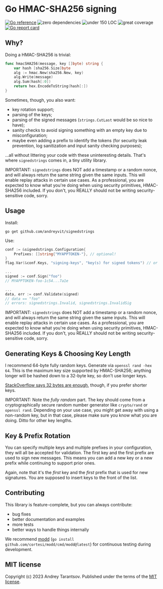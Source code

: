 Go HMAC-SHA256 signing
======================

[![Go reference](https://pkg.go.dev/badge/github.com/andreyvit/signedstrings.svg)](https://pkg.go.dev/github.com/andreyvit/signedstrings) ![zero dependencies](https://img.shields.io/badge/deps-zero-brightgreen) ![under 150 LOC](https://img.shields.io/badge/size-%3C150%20LOC-green) ![great coverage](https://img.shields.io/badge/coverage-98%25-green) [![Go report card](https://goreportcard.com/badge/github.com/andreyvit/signedstrings)](https://goreportcard.com/report/github.com/andreyvit/signedstrings)


Why?
----

Doing a HMAC-SHA256 is trivial:

```go
func hmacSHA256(message, key []byte) string {
    var hash [sha256.Size]byte
    alg := hmac.New(sha256.New, key)
    alg.Write(message)
    alg.Sum(hash[:0])
    return hex.EncodeToString(hash[:])
}
```

Sometimes, though, you also want:

* key rotation support;
* parsing of the keys;
* parsing of the signed messages (`strings.CutLast` would be so nice to have);
* sanity checks to avoid signing something with an empty key due to misconfiguration;
* maybe even adding a prefix to identify the tokens (for security leak prevention, log sanitization and input sanity checking purposes);

...all without littering your code with these uninteresting details. That's where `signedstrings` comes in, a tiny utility library.

IMPORTANT: `signedstrings` does NOT add a timestamp or a random nonce, and will always return the same string given the same inputs. This will enable replay attacks in certain use cases. As a professional, you are expected to know what you're doing when using security primitives, HMAC-SHA256 included. If you don't, you REALLY should not be writing security-sensitive code, sorry.


Usage
-----

Install:

    go get github.com/andreyvit/signedstrings

Use:

```go
conf := &signedstrings.Configuration{
    Prefixes: []string{"MYAPPTOKEN-"}, // optional!
}
flag.Var(&conf.Keys, "signing-keys", "key(s) for signed tokens") // or envflag.Var

...
signed := conf.Sign("foo")
// MYAPPTOKEN-foo-1c54...7a1e

...
data, err := conf.Validate(signed)
// data == "foo"
// errors: signedstrings.Invalid, signedstrings.InvalidSig
```

IMPORTANT: `signedstrings` does NOT add a timestamp or a random nonce, and will always return the same string given the same inputs. This will enable replay attacks in certain use cases. As a professional, you are expected to know what you're doing when using security primitives, HMAC-SHA256 included. If you don't, you REALLY should not be writing security-sensitive code, sorry.


Generating Keys & Choosing Key Length
-------------------------------------

I recommend 64-byte fully random keys. Generate via `openssl rand -hex 64`. This is the maximum key size supported by HMAC-SHA256; anything longer will be hashed down to a 32-byte key, so don't use longer keys.

[StackOverflow says 32 bytes are enough](https://crypto.stackexchange.com/a/34866), though, if you prefer shorter keys.

IMPORTANT: Note the _fully random_ part. The key should come from a cryptographically secure random number generator like `crypto/rand` or `openssl rand`. Depending on your use case, you might get away with using a non-random key, but in that case, please make sure you know what you are doing. Ditto for other key lengths.


Key & Prefix Rotation
---------------------

You can specify multiple keys and multiple prefixes in your configuration, they will all be accepted for validation. The first key and the first prefix are used to sign new messages. This means you can add a new key or a new prefix while continuing to support prior ones.

Again, note that it's the _first_ key and the _first_ prefix that is used for new signatures. You are supposed to insert keys to the front of the list.


Contributing
------------

This library is feature-complete, but you can always contribute:

* bug fixes
* better documentation and examples
* more tests
* better ways to handle things internally

We recommend [modd](https://github.com/cortesi/modd) (`go install github.com/cortesi/modd/cmd/modd@latest`) for continuous testing during development.


MIT license
-----------

Copyright (c) 2023 Andrey Tarantsov. Published under the terms of the [MIT license](LICENSE).
